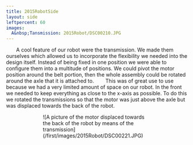 ```yaml
---
title: 2015RobotSide
layout: side
leftpercent: 60
images:
  A&nbsp;Tansmission: 2015Robot/DSC00210.JPG
---
```

&nbsp;&nbsp;&nbsp;&nbsp;&nbsp;&nbsp;&nbsp;A cool feature of our robot were the transmission. We made them ourselves which allowed us to incorporate the flexibility we needed into the design itself. Instead of being fixed in one position we were able to configure them into a multitude of positions. We could pivot the motor position around the belt portion, then the whole assembly could be rotated around the axle that it is attached to.
&nbsp;&nbsp;&nbsp;&nbsp;&nbsp;&nbsp;&nbsp;This was of great use to use because we had a very limited amount of space on our robot. In the front we needed to keep everything as close to the x-axis as possible. To do this we rotated the transmissions so that the motor was just above the axle but was displaced towards the back of the robot.
<div style="max-width:60%; margin-left:20%">![A picture of the motor displaced towards the back of the robot by means of the transmission](/first/images/2015Robot/DSC00221.JPG)</div>
